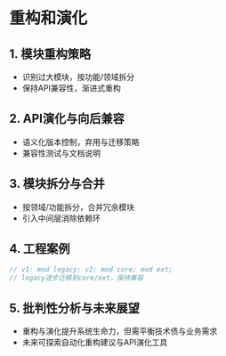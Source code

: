 # 重构和演化

## 1. 模块重构策略

- 识别过大模块，按功能/领域拆分
- 保持API兼容性，渐进式重构

## 2. API演化与向后兼容

- 语义化版本控制，弃用与迁移策略
- 兼容性测试与文档说明

## 3. 模块拆分与合并

- 按领域/功能拆分，合并冗余模块
- 引入中间层消除依赖环

## 4. 工程案例

```rust
// v1: mod legacy; v2: mod core; mod ext;
// legacy逐步迁移到core/ext，保持兼容
```

## 5. 批判性分析与未来展望

- 重构与演化提升系统生命力，但需平衡技术债与业务需求
- 未来可探索自动化重构建议与API演化工具
